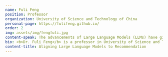 ```yaml
---
name: Fuli Feng
position: Professor
organization: University of Science and Technology of China
personal-page: https://fulifeng.github.io/
order: 2
img: assets/img/fengfuli.jpg
content-speak: The advancements of Large Language Models (LLMs) have given rise to a new paradigm in recommendation, known as LLM4Rec. However, due to limitations such as the lack of recommendation related data in the pre-training corpus of LLM, LLMs are not naturally suitable for recommendation. The key to resolving this issue lies in aligning LLMs with recommendations by instruction tuning. Specifically, we will delve into exploring how to unleash the potential of LLMs in the field of the recommendation by focusing on aligning LLMs with both the recommendation task and the recommendation modality. Finally, we shall contemplate the potential concerns posited by LLM4Rec, as well as envision the prospects that LLM4Rec hold.
bio: <b>Dr. Fuli Feng</b> is a professor in University of Science and Technology of China. He received Ph.D. in Computer Science from National University of Singapore in 2019. His research interests include information retrieval, data mining, causal inference, and multi-media processing. He has over 60 publications appeared in several top conferences such as SIGIR, WWW, and SIGKDD, and journals including TKDE and TOIS. He has received the Best Paper Honourable Mention of SIGIR 2021 and Best Poster Award of WWW 2018. Moreover, he has served as the PC member for several top conferences including SIGIR, WWW, SIGKDD, NeurIPS, ICLR, and ACL, and the invited reviewer for prestigious journals such as TOIS, TKDE, and TPAMI. He organized the 1st workshop on Information Retrieval in Finance at SIGIR'20.
content-title: Aligning Large Language Models to Recommendation
---
```

